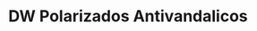 ---
title: "DW Polarizados Antivandalicos"
url: /ciudad-autonoma-de-buenos-aires/dw-polarizados-antivandalicos/
shop: piezas de automóviles
---